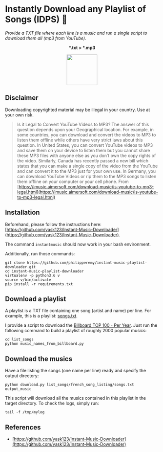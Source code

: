 # Instantly Download any Playlist of Songs (IDPS) :violin:

*Provide a TXT file where each line is a music and run a single script to download them all (mp3 from YouTube).*


<p align="center">
  <b>*.txt > *.mp3</b>
</p>

<p align="center">
  <img src="https://www.winxdvd.com/resource/pics/youtube-to-mp3.png" width="100"><br/>
</p>


## Disclaimer

Downloading copyrighted material may be illegal in your country. Use at your own risk.

> Is it Legal to Convert YouTube Videos to MP3? The answer of this question depends upon your Geographical location. For example, in some countries, you can download and convert the videos to MP3 to listen them offline while others have very strict laws about this question. In United States, you can convert YouTube videos to MP3 and save them on your device to listen them but you cannot share these MP3 files with anyone else as you don’t own the copy rights of the video. Similarly, Canada has recently passed a new bill which states that you can make a single copy of the video from the YouTube and can convert it to the MP3 just for your own use. In Germany, you can download YouTube Videos or rip them to the MP3 songs to listen them offline on your computer or your cell phone.
From [https://imusic.aimersoft.com/download-music/is-youtube-to-mp3-legal.html](https://imusic.aimersoft.com/download-music/is-youtube-to-mp3-legal.html)

## Installation

Beforehand, please follow the instructions here: [https://github.com/yask123/Instant-Music-Downloader](https://github.com/yask123/Instant-Music-Downloader).

The command `instantmusic` should now work in your bash environment.

Additionally, run those commands:

```
git clone https://github.com/philipperemy/instant-music-playlist-downloader.git
cd instant-music-playlist-downloader
virtualenv -p python3.6 v
source v/bin/activate
pip install -r requirements.txt
```

## Download a playlist

A playlist is a TXT file containing one song (artist and name) per line. For example, this is a playlist: [songs.txt](examples/songs.txt).

I provide a script to download the [Billboard TOP 100 - Per Year](http://billboardtop100of.com/). Just run the following command
to build a playlist of roughly 2000 popular musics:

```
cd list_songs
python music_names_from_billboard.py
```

## Download the musics

Have a file listing the songs (one name per line) ready and specify the output directory:

```
python download.py list_songs/french_song_listing/songs.txt output_music
```

This script will download all the musics contained in this playlist in the target directory. To check the logs, simply run:

```
tail -f /tmp/mylog
```

## References

- [https://github.com/yask123/Instant-Music-Downloader](https://github.com/yask123/Instant-Music-Downloader)
